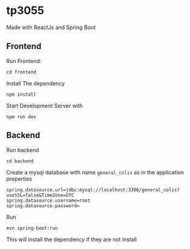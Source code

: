 # tp3055

Made with ReactJs and Spring Boot

## Frontend

Run Frontend:

```
cd frontend
```

Install The dependency

```
npm install
```

Start Development Server with

```
npm run dev
```

## Backend

Run backend

```
cd backend
```

Create a mysql database with name `general_colis` as in the application properties

```properties
spring.datasource.url=jdbc:mysql://localhost:3306/general_colis?useSSL=false&TimeZone=UTC
spring.datasource.username=root
spring.datasource.password=
```

Run

```
mvn spring-boot:run
```

This will install the dependency if they are not install
